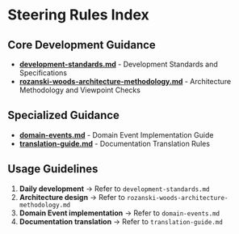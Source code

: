 # Steering Rules Index

## Core Development Guidance

- **[development-standards.md](development-standards.md)** - Development Standards and Specifications
- **[rozanski-woods-architecture-methodology.md](rozanski-woods-architecture-methodology.md)** - Architecture Methodology and Viewpoint Checks

## Specialized Guidance

- **[domain-events.md](domain-events.md)** - Domain Event Implementation Guide
- **[translation-guide.md](translation-guide.md)** - Documentation Translation Rules

## Usage Guidelines

1. **Daily development** → Refer to `development-standards.md`
2. **Architecture design** → Refer to `rozanski-woods-architecture-methodology.md`
3. **Domain Event implementation** → Refer to `domain-events.md`
4. **Documentation translation** → Refer to `translation-guide.md`
